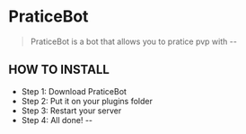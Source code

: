 # PraticeBot
>PraticeBot is a bot that allows you to pratice pvp with
--
## HOW TO INSTALL
* Step 1: Download PraticeBot
* Step 2: Put it on your plugins folder
* Step 3: Restart your server
* Step 4: All done!
--
